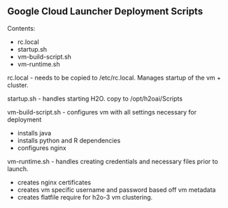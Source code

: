 ## Google Cloud Launcher Deployment Scripts

Contents:

  * rc.local
  * startup.sh
  * vm-build-script.sh
  * vm-runtime.sh

rc.local - needs to be copied to /etc/rc.local. Manages startup of the vm + cluster.

startup.sh - handles starting H2O. copy to /opt/h2oai/Scripts

vm-build-script.sh - configures vm with all settings necessary for deployment

   * installs java
   * installs python and R dependencies
   * configures nginx

vm-runtime.sh - handles creating credentials and necessary files prior to launch.

   * creates nginx certificates
   * creates vm specific username and password based off vm metadata
   * creates flatfile require for h2o-3 vm clustering.
